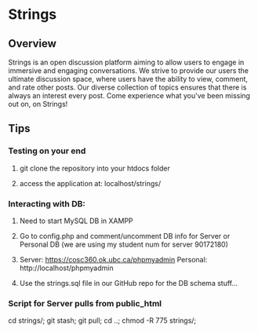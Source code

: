 # Strings

## Overview
Strings is an open discussion platform aiming to allow users to engage in immersive and engaging conversations. We strive to provide our users the ultimate discussion space, where users have the ability to view, comment, and rate other posts. Our diverse collection of topics ensures that there is always an interest every post. Come experience what you've been missing out on, on Strings!

## Tips

### Testing on your end

1. git clone the repository into your htdocs folder

2. access the application at: localhost/strings/

### Interacting with DB:

1. Need to start MySQL DB in XAMPP

2. Go to config.php and comment/uncomment DB info for Server or Personal DB (we are using my student num for server 90172180)

3. Server: https://cosc360.ok.ubc.ca/phpmyadmin   Personal: http://localhost/phpmyadmin

4. Use the strings.sql file in our GitHub repo for the DB schema stuff...

### Script for Server pulls from public_html
cd strings/; git stash; git pull; cd ..; chmod -R 775 strings/;
